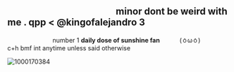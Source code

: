 ## ⠀⠀⠀⠀⠀⠀⠀⠀⠀⠀⠀⠀⠀⠀⠀⠀minor  dont be weird with me  .   qpp  < @kingofalejandro 3
⠀⠀⠀⠀⠀⠀⠀⠀⠀⠀number 1 __daily dose of sunshine fan__ ⠀⠀⠀⠀(⁠ㆁ⁠ω⁠ㆁ⁠)⠀⠀⠀⠀ c+h bmf int anytime unless said otherwise 

![1000170384](https://github.com/user-attachments/assets/380e4028-ac28-4c2b-b48d-34c8597921bc)
